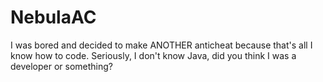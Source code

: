 # NebulaAC
I was bored and decided to make ANOTHER anticheat because that's all I know how to code.
Seriously, I don't know Java, did you think I was a developer or something?
